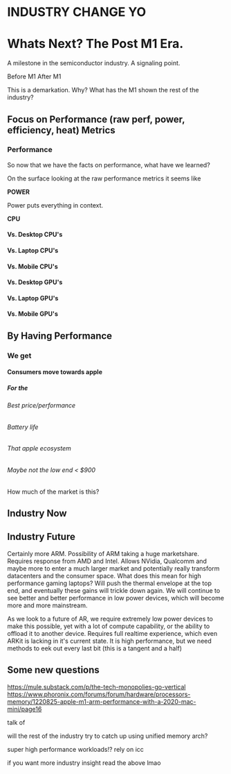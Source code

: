 # INDUSTRY CHANGE YO

# Whats Next? The Post M1 Era.

A milestone in the semiconductor industry.
A signaling point.

Before M1
After M1

This is a demarkation. Why? What has the M1 shown the rest of the industry?

## Focus on Performance (raw perf, power, efficiency, heat) Metrics

### Performance

So now that we have the facts on performance, what have we learned?

On the surface looking at the raw performance metrics it seems like

**POWER**

Power puts everything in context.



**CPU**

#### Vs. Desktop CPU's

#### Vs. Laptop CPU's

#### Vs. Mobile CPU's

#### Vs. Desktop GPU's

#### Vs. Laptop GPU's

#### Vs. Mobile GPU's

## By Having Performance

### We get

#### Consumers move towards apple

##### For the

###### Best price/performance

###### Battery life

###### That apple ecosystem

###### Maybe not the low end < $900

How much of the market is this?

## Industry Now

## Industry Future

Certainly more ARM. Possibility of ARM taking a huge marketshare. Requires response from
AMD and Intel. Allows NVidia, Qualcomm and maybe more to enter a much larger market
and potentially really transform datacenters and the consumer space. What does this mean
for high performance gaming laptops? Will push the thermal envelope at the top end, and
eventually these gains will trickle down again. We will continue to see better and better
performance in low power devices, which will become more and more mainstream.

As we look to a future of AR, we require extremely low power devices to make this 
possible, yet with a lot of compute capability, or the ability to offload it
to another device. Requires full realtime experience, which even ARKit is lacking 
in it's current state. It is high performance, but we need methods to eek out every last bit (this is a tangent and a half)

## Some new questions

https://mule.substack.com/p/the-tech-monopolies-go-vertical
https://www.phoronix.com/forums/forum/hardware/processors-memory/1220825-apple-m1-arm-performance-with-a-2020-mac-mini/page16

talk of 

will the rest of the industry try to catch up using unified memory arch?

super high performance workloads!? rely on icc

if you want more industry insight read the above lmao
